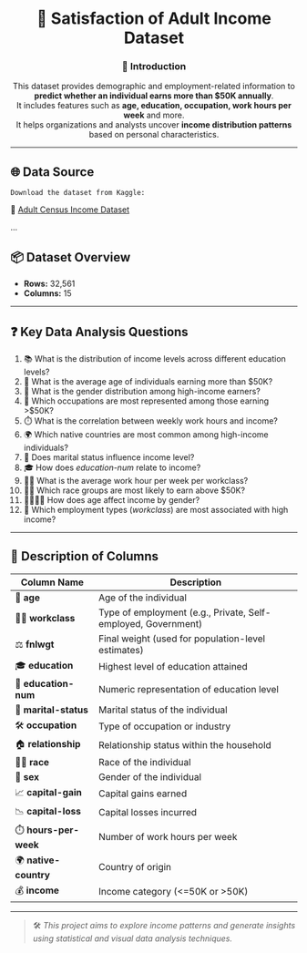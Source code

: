 <div align="center">

# 💼 Satisfaction of Adult Income Dataset

### 📝 Introduction  
This dataset provides demographic and employment-related information to **predict whether an individual earns more than $50K annually**.  
It includes features such as **age, education, occupation, work hours per week** and more.  
It helps organizations and analysts uncover **income distribution patterns** based on personal characteristics.

</div>

---

## 🌐 Data Source  
    Download the dataset from Kaggle:  
🔗 [Adult Census Income Dataset](https://www.kaggle.com/uciml/adult-census-income)

...

## 📦 Dataset Overview
-  **Rows:** 32,561  
-  **Columns:** 15

---

## ❓ Key Data Analysis Questions

1. 📚 What is the distribution of income levels across different education levels?  
2. 🎂 What is the average age of individuals earning more than $50K?  
3. 🚻 What is the gender distribution among high-income earners?  
4. 💼 Which occupations are most represented among those earning >$50K?  
5. ⏱️ What is the correlation between weekly work hours and income?  
6. 🌍 Which native countries are most common among high-income individuals?  
7. 💍 Does marital status influence income level?  
8. 🎓 How does *education-num* relate to income?  
9. 👨‍🏭 What is the average work hour per week per workclass?  
10. 🧑🏾 Which race groups are most likely to earn above $50K?  
11. 👩‍🦱👨‍🦱 How does age affect income by gender?  
12. 🏢 Which employment types (*workclass*) are most associated with high income?

---

## 🧾 Description of Columns

| Column Name       | Description |
|--------------------|-------------|
| 🧓 **age**              | Age of the individual |
| 🧑‍💼 **workclass**        | Type of employment (e.g., Private, Self-employed, Government) |
| ⚖️ **fnlwgt**            | Final weight (used for population-level estimates) |
| 🎓 **education**         | Highest level of education attained |
| 🔢 **education-num**     | Numeric representation of education level |
| 💍 **marital-status**    | Marital status of the individual |
| 🛠️ **occupation**        | Type of occupation or industry |
| 🏠 **relationship**      | Relationship status within the household |
| 🧑🏾 **race**             | Race of the individual |
| 🚻 **sex**               | Gender of the individual |
| 📈 **capital-gain**      | Capital gains earned |
| 📉 **capital-loss**      | Capital losses incurred |
| ⏱️ **hours-per-week**    | Number of work hours per week |
| 🌍 **native-country**    | Country of origin |
| 💰 **income**            | Income category (<=50K or >50K) |

---

> 🛠️ *This project aims to explore income patterns and generate insights using statistical and visual data analysis techniques.*
